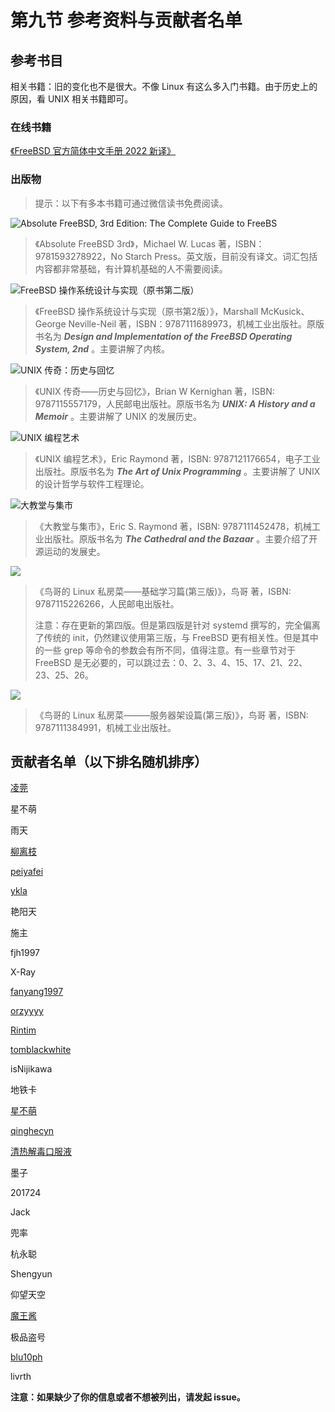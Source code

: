 # 第九节 参考资料与贡献者名单

## 参考书目

相关书籍：旧的变化也不是很大。不像 Linux 有这么多入门书籍。由于历史上的原因，看 UNIX 相关书籍即可。

### 在线书籍

[《FreeBSD 官方简体中文手册 2022 新译》](https://handbook.bsdcn.org/)

### 出版物

> 提示：以下有多本书籍可通过微信读书免费阅读。

![Absolute FreeBSD, 3rd Edition: The Complete Guide to FreeBS](../.gitbook/assets/QQ图片20220527141115.png)

> 《Absolute FreeBSD 3rd》，Michael W. Lucas 著，ISBN：9781593278922，No Starch Press。英文版，目前没有译文。词汇包括内容都非常基础，有计算机基础的人不需要阅读。

![FreeBSD 操作系统设计与实现（原书第二版）](../.gitbook/assets/freebsd2rd.png)

> 《FreeBSD 操作系统设计与实现（原书第2版）》，Marshall McKusick、George Neville-Neil 著，ISBN：9787111689973，机械工业出版社。原版书名为 _**Design and Implementation of the FreeBSD Operating System, 2nd**_ 。主要讲解了内核。

![UNIX 传奇：历史与回忆](../.gitbook/assets/unixchuanqi.jpg)

> 《UNIX 传奇——历史与回忆》，Brian W Kernighan 著，ISBN: 9787115557179，人民邮电出版社。原版书名为 _**UNIX: A History and a Memoir**_ 。主要讲解了 UNIX 的发展历史。

![UNIX 编程艺术](../.gitbook/assets/s11345267.jpg)

> 《UNIX 编程艺术》，Eric Raymond 著，ISBN: 9787121176654，电子工业出版社。原版书名为 _**The Art of Unix Programming**_ 。主要讲解了 UNIX 的设计哲学与软件工程理论。

![大教堂与集市](../.gitbook/assets/dajiaotang.jpg)

> 《大教堂与集市》，Eric S. Raymond 著，ISBN: 9787111452478，机械工业出版社。原版书名为 _**The Cathedral and the Bazaar**_ 。主要介绍了开源运动的发展史。

![](../.gitbook/assets/53967433.\_SX318\_.jpg)

> 《鸟哥的 Linux 私房菜——基础学习篇(第三版)》，鸟哥 著，ISBN: 9787115226266，人民邮电出版社。
> 
> 注意：存在更新的第四版。但是第四版是针对 systemd 撰写的，完全偏离了传统的 init，仍然建议使用第三版，与 FreeBSD 更有相关性。但是其中的一些 grep 等命令的参数会有所不同，值得注意。有一些章节对于 FreeBSD 是无必要的，可以跳过去：0、2、3、4、15、17、21、22、23、25、26。

![](../.gitbook/assets/server.jpg)

>《鸟哥的 Linux 私房菜———服务器架设篇(第三版)》，鸟哥 著，ISBN: 9787111384991，机械工业出版社。

## 贡献者名单（以下排名随机排序）

[凌莞](https://clansty.com)

星不萌

雨天

[柳离枝](https://github.com/liulitchi)

[peiyafei](https://github.com/peiyafei)

[ykla](https://github.com/ykla)

艳阳天

施主

fjh1997

X-Ray

[fanyang1997](https://github.com/fanyang1997)

[orzyyyy](https://github.com/orzyyyy)

[Rintim](https://github.com/Rintim)

[tomblackwhite](https://github.com/tomblackwhite)

isNijikawa

地铁卡

[星不萌](https://www.moebsd.cn)

[qinghecyn](https://github.com/qinghecyn)

[清热解毒口服液](https://linuxacme.cn)

墨子

201724

Jack

兜率

杭永聪

Shengyun

仰望天空

[魔王酱](https://github.com/maouchandesu)

极品盗号

[blu10ph](https://github.com/blu10ph)

livrth

**注意：如果缺少了你的信息或者不想被列出，请发起 issue。**
